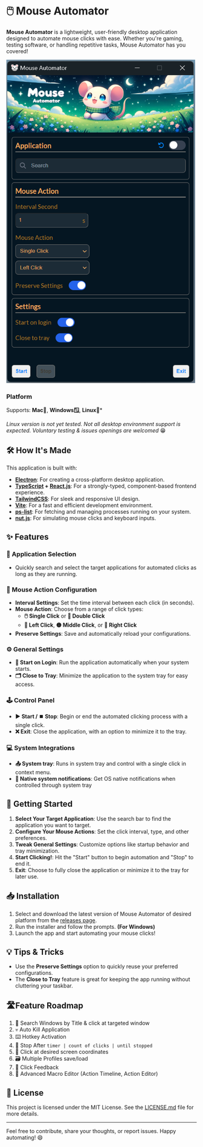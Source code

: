 # 🖱️ Mouse Automator

**Mouse Automator** is a lightweight, user-friendly desktop application designed to automate mouse clicks with ease. Whether you're gaming, testing software, or handling repetitive tasks, Mouse Automator has you covered!

![Mouse Automator](screenshot.png)

### Platform
Supports: **Mac🍎**, **Windows🪟**, **Linux🐧***

*Linux version is not yet tested. Not all desktop environment support is expected. Voluntary testing & issues openings are welcomed* 😁

## 🛠️ How It's Made

This application is built with:

- **[Electron](https://www.electronjs.org/)**: For creating a cross-platform desktop application.
- **[TypeScript](https://www.typescriptlang.org/) + [React.js](https://react.dev/)**: For a strongly-typed, component-based frontend experience.
- **[TailwindCSS](https://tailwindcss.com/)**: For sleek and responsive UI design.
- **[Vite](https://vitejs.dev/)**: For a fast and efficient development environment.
- **[ps-list](https://www.npmjs.com/package/@trufflesuite/ps-list)**: For fetching and managing processes running on your system.
- **[nut.js](https://nutjs.dev/docs/getting-started)**: For simulating mouse clicks and keyboard inputs.


## ✨ Features

### 🎯 Application Selection
- Quickly search and select the target applications for automated clicks as long as they are running.

### 🔧 Mouse Action Configuration
- **Interval Settings**: Set the time interval between each click (in seconds).
- **Mouse Action**: Choose from a range of click types:
  - **🖱️ Single Click** or **🔁 Double Click**
  - **🔵 Left Click**, **🟡 Middle Click**, or **🔴 Right Click**
- **Preserve Settings**: Save and automatically reload your configurations.

### ⚙️ General Settings
- **🚀 Start on Login**: Run the application automatically when your system starts.
- **🗂️ Close to Tray**: Minimize the application to the system tray for easy access.

### 🕹️ Control Panel
- **▶️ Start / ⏹️ Stop**: Begin or end the automated clicking process with a single click.
- **❌ Exit**: Close the application, with an option to minimize it to the tray.

### 💻 System Integrations
- **📤 System tray**: Runs in system tray and control with a single click in context menu.
- **🎐 Native system notifications**: Get OS native notifications when controlled through system tray

## 🚀 Getting Started

1. **Select Your Target Application**: Use the search bar to find the application you want to target.
2. **Configure Your Mouse Actions**: Set the click interval, type, and other preferences.
3. **Tweak General Settings**: Customize options like startup behavior and tray minimization.
4. **Start Clicking!**: Hit the "Start" button to begin automation and "Stop" to end it.
5. **Exit**: Choose to fully close the application or minimize it to the tray for later use.

## 📥 Installation

1. Select and download the latest version of Mouse Automator of desired platform from the [releases page](https://github.com/cch01/mouse-automator/releases).
2. Run the installer and follow the prompts. **(For Windows)**
3. Launch the app and start automating your mouse clicks!


## 💡 Tips & Tricks

- Use the **Preserve Settings** option to quickly reuse your preferred configurations.
- The **Close to Tray** feature is great for keeping the app running without cluttering your taskbar.


## 🛣️Feature Roadmap

1. 🎯 Search Windows by Title & click at targeted window
2. 💀 Auto Kill Application
3. ⌨️ Hotkey Activation
4. 🛑 Stop After `timer | count of clicks | until stopped`
5. 🌠 Click at desired screen coordinates
6. 🗃️ Multiple Profiles save/load
7. 🌟 Click Feedback
8. 🤖 Advanced Macro Editor (Action Timeline, Action Editor)



## 📄 License

This project is licensed under the MIT License. See the [LICENSE.md](LICENSE.md) file for more details.

---

Feel free to contribute, share your thoughts, or report issues. Happy automating! 😄
